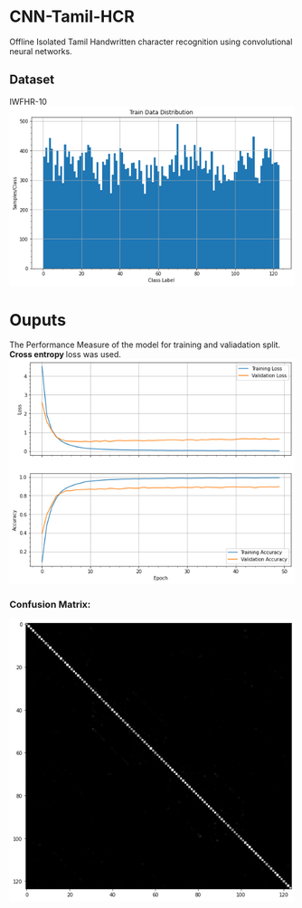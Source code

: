 # CNN-Tamil-HCR
Offline Isolated Tamil Handwritten character recognition using convolutional neural networks.
## Dataset
IWFHR-10
![Data Distribution](./Output/trainDistribution.png?raw=true "Performance")
# Ouputs
The Performance Measure of the model for training and valiadation split. <b> Cross entropy </b> loss was used.
![Performance Measure](./Output/download.png?raw=true "Performance")
### Confusion Matrix:
![Performance Measure](./Output/ConfusionMatrix.png?raw=true "Performance")
